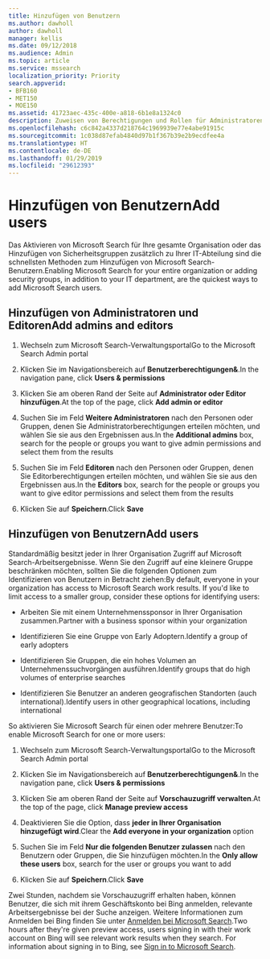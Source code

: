 ```yaml
---
title: Hinzufügen von Benutzern
ms.author: dawholl
author: dawholl
manager: kellis
ms.date: 09/12/2018
ms.audience: Admin
ms.topic: article
ms.service: mssearch
localization_priority: Priority
search.appverid:
- BFB160
- MET150
- MOE150
ms.assetid: 41723aec-435c-400e-a818-6b1e8a1324c0
description: Zuweisen von Berechtigungen und Rollen für Administratoren, Editoren und Benutzer im Microsoft Search-Verwaltungsportal.
ms.openlocfilehash: c6c842a4337d218764c1969939e77e4abe91915c
ms.sourcegitcommit: 1c038d87efab4840d97b1f367b39e2b9ecdfee4a
ms.translationtype: HT
ms.contentlocale: de-DE
ms.lasthandoff: 01/29/2019
ms.locfileid: "29612393"
---
```

# <a name="add-users"></a><span data-ttu-id="9c7b6-103">Hinzufügen von Benutzern</span><span class="sxs-lookup"><span data-stu-id="9c7b6-103">Add users</span></span>

<span data-ttu-id="9c7b6-104">Das Aktivieren von Microsoft Search für Ihre gesamte Organisation oder das Hinzufügen von Sicherheitsgruppen zusätzlich zu Ihrer IT-Abteilung sind die schnellsten Methoden zum Hinzufügen von Microsoft Search-Benutzern.</span><span class="sxs-lookup"><span data-stu-id="9c7b6-104">Enabling Microsoft Search for your entire organization or adding security groups, in addition to your IT department, are the quickest ways to add Microsoft Search users.</span></span>
  
## <a name="add-admins-and-editors"></a><span data-ttu-id="9c7b6-105">Hinzufügen von Administratoren und Editoren</span><span class="sxs-lookup"><span data-stu-id="9c7b6-105">Add admins and editors</span></span>

1. <span data-ttu-id="9c7b6-106">Wechseln zum Microsoft Search-Verwaltungsportal</span><span class="sxs-lookup"><span data-stu-id="9c7b6-106">Go to the Microsoft Search Admin portal</span></span>
    
2. <span data-ttu-id="9c7b6-107">Klicken Sie im Navigationsbereich auf **Benutzerberechtigungen&amp;**.</span><span class="sxs-lookup"><span data-stu-id="9c7b6-107">In the navigation pane, click **Users &amp; permissions**</span></span>
    
3. <span data-ttu-id="9c7b6-108">Klicken Sie am oberen Rand der Seite auf **Administrator oder Editor hinzufügen**.</span><span class="sxs-lookup"><span data-stu-id="9c7b6-108">At the top of the page, click **Add admin or editor**</span></span>
    
4. <span data-ttu-id="9c7b6-109">Suchen Sie im Feld **Weitere Administratoren** nach den Personen oder Gruppen, denen Sie Administratorberechtigungen erteilen möchten, und wählen Sie sie aus den Ergebnissen aus.</span><span class="sxs-lookup"><span data-stu-id="9c7b6-109">In the **Additional admins** box, search for the people or groups you want to give admin permissions and select them from the results</span></span> 
    
5. <span data-ttu-id="9c7b6-110">Suchen Sie im Feld **Editoren** nach den Personen oder Gruppen, denen Sie Editorberechtigungen erteilen möchten, und wählen Sie sie aus den Ergebnissen aus.</span><span class="sxs-lookup"><span data-stu-id="9c7b6-110">In the **Editors** box, search for the people or groups you want to give editor permissions and select them from the results</span></span> 
    
6. <span data-ttu-id="9c7b6-111">Klicken Sie auf **Speichern**.</span><span class="sxs-lookup"><span data-stu-id="9c7b6-111">Click **Save**</span></span>
    
## <a name="add-users"></a><span data-ttu-id="9c7b6-112">Hinzufügen von Benutzern</span><span class="sxs-lookup"><span data-stu-id="9c7b6-112">Add users</span></span>

<span data-ttu-id="9c7b6-p101">Standardmäßig besitzt jeder in Ihrer Organisation Zugriff auf Microsoft Search-Arbeitsergebnisse. Wenn Sie den Zugriff auf eine kleinere Gruppe beschränken möchten, sollten Sie die folgenden Optionen zum Identifizieren von Benutzern in Betracht ziehen:</span><span class="sxs-lookup"><span data-stu-id="9c7b6-p101">By default, everyone in your organization has access to Microsoft Search work results. If you'd like to limit access to a smaller group, consider these options for identifying users:</span></span>
  
- <span data-ttu-id="9c7b6-115">Arbeiten Sie mit einem Unternehmenssponsor in Ihrer Organisation zusammen.</span><span class="sxs-lookup"><span data-stu-id="9c7b6-115">Partner with a business sponsor within your organization</span></span>
    
- <span data-ttu-id="9c7b6-116">Identifizieren Sie eine Gruppe von Early Adoptern.</span><span class="sxs-lookup"><span data-stu-id="9c7b6-116">Identify a group of early adopters</span></span>
    
- <span data-ttu-id="9c7b6-117">Identifizieren Sie Gruppen, die ein hohes Volumen an Unternehmenssuchvorgängen ausführen.</span><span class="sxs-lookup"><span data-stu-id="9c7b6-117">Identify groups that do high volumes of enterprise searches</span></span>
    
- <span data-ttu-id="9c7b6-118">Identifizieren Sie Benutzer an anderen geografischen Standorten (auch international).</span><span class="sxs-lookup"><span data-stu-id="9c7b6-118">Identify users in other geographical locations, including international</span></span>
    
<span data-ttu-id="9c7b6-119">So aktivieren Sie Microsoft Search für einen oder mehrere Benutzer:</span><span class="sxs-lookup"><span data-stu-id="9c7b6-119">To enable Microsoft Search for one or more users:</span></span>
  
1. <span data-ttu-id="9c7b6-120">Wechseln zum Microsoft Search-Verwaltungsportal</span><span class="sxs-lookup"><span data-stu-id="9c7b6-120">Go to the Microsoft Search Admin portal</span></span>
    
2. <span data-ttu-id="9c7b6-121">Klicken Sie im Navigationsbereich auf **Benutzerberechtigungen&amp;**.</span><span class="sxs-lookup"><span data-stu-id="9c7b6-121">In the navigation pane, click **Users &amp; permissions**</span></span>
    
3. <span data-ttu-id="9c7b6-122">Klicken Sie am oberen Rand der Seite auf **Vorschauzugriff verwalten**.</span><span class="sxs-lookup"><span data-stu-id="9c7b6-122">At the top of the page, click **Manage preview access**</span></span>
    
4. <span data-ttu-id="9c7b6-123">Deaktivieren Sie die Option, dass **jeder in Ihrer Organisation hinzugefügt wird**.</span><span class="sxs-lookup"><span data-stu-id="9c7b6-123">Clear the **Add everyone in your organization** option</span></span> 
    
5. <span data-ttu-id="9c7b6-124">Suchen Sie im Feld **Nur die folgenden Benutzer zulassen** nach den Benutzern oder Gruppen, die Sie hinzufügen möchten.</span><span class="sxs-lookup"><span data-stu-id="9c7b6-124">In the **Only allow these users** box, search for the user or groups you want to add</span></span> 
    
6. <span data-ttu-id="9c7b6-125">Klicken Sie auf **Speichern**.</span><span class="sxs-lookup"><span data-stu-id="9c7b6-125">Click **Save**</span></span>
    
<span data-ttu-id="9c7b6-p102">Zwei Stunden, nachdem sie Vorschauzugriff erhalten haben, können Benutzer, die sich mit ihrem Geschäftskonto bei Bing anmelden, relevante Arbeitsergebnisse bei der Suche anzeigen. Weitere Informationen zum Anmelden bei Bing finden Sie unter [Anmelden bei Microsoft Search](use/sign-in.md).</span><span class="sxs-lookup"><span data-stu-id="9c7b6-p102">Two hours after they're given preview access, users signing in with their work account on Bing will see relevant work results when they search. For information about signing in to Bing, see [Sign in to Microsoft Search](use/sign-in.md).</span></span>